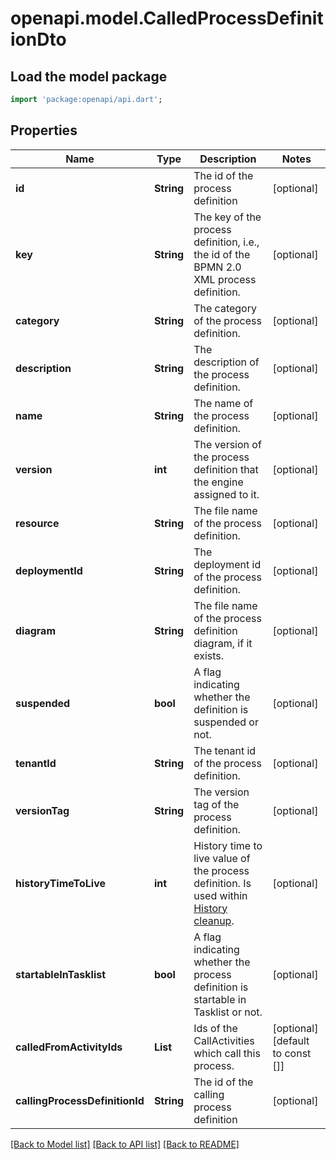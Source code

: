 # openapi.model.CalledProcessDefinitionDto

## Load the model package
```dart
import 'package:openapi/api.dart';
```

## Properties
Name | Type | Description | Notes
------------ | ------------- | ------------- | -------------
**id** | **String** | The id of the process definition | [optional] 
**key** | **String** | The key of the process definition, i.e., the id of the BPMN 2.0 XML process definition. | [optional] 
**category** | **String** | The category of the process definition. | [optional] 
**description** | **String** | The description of the process definition. | [optional] 
**name** | **String** | The name of the process definition. | [optional] 
**version** | **int** | The version of the process definition that the engine assigned to it. | [optional] 
**resource** | **String** | The file name of the process definition. | [optional] 
**deploymentId** | **String** | The deployment id of the process definition. | [optional] 
**diagram** | **String** | The file name of the process definition diagram, if it exists. | [optional] 
**suspended** | **bool** | A flag indicating whether the definition is suspended or not. | [optional] 
**tenantId** | **String** | The tenant id of the process definition. | [optional] 
**versionTag** | **String** | The version tag of the process definition. | [optional] 
**historyTimeToLive** | **int** | History time to live value of the process definition. Is used within [History cleanup](https://docs.camunda.org/manual/7.20/user-guide/process-engine/history/#history-cleanup). | [optional] 
**startableInTasklist** | **bool** | A flag indicating whether the process definition is startable in Tasklist or not. | [optional] 
**calledFromActivityIds** | **List<String>** | Ids of the CallActivities which call this process. | [optional] [default to const []]
**callingProcessDefinitionId** | **String** | The id of the calling process definition | [optional] 

[[Back to Model list]](../README.md#documentation-for-models) [[Back to API list]](../README.md#documentation-for-api-endpoints) [[Back to README]](../README.md)


